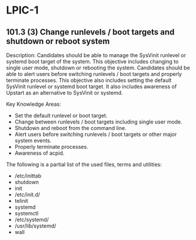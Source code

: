 # LPIC-1


## 101.3 (3) Change runlevels / boot targets and shutdown or reboot system

Description: Candidates should be able to manage the SysVinit runlevel or systemd boot target of the system. This objective includes changing to single user mode, shutdown or rebooting the system. Candidates should be able to alert users before switching runlevels / boot targets and properly terminate processes. This objective also includes setting the default SysVinit runlevel or systemd boot target. It also includes awareness of Upstart as an alternative to SysVinit or systemd.

Key Knowledge Areas:

 * Set the default runlevel or boot target.
 * Change between runlevels / boot targets including single user mode.
 * Shutdown and reboot from the command line.
 * Alert users before switching runlevels / boot targets or other major system events.
 * Properly terminate processes.
 * Awareness of acpid.

The following is a partial list of the used files, terms and utilities:
 * /etc/inittab
 * shutdown
 * init
 * /etc/init.d/
 * telinit
 * systemd
 * systemctl
 * /etc/systemd/
 * /usr/lib/systemd/
 * wall



